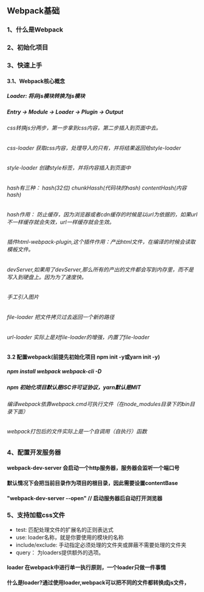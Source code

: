 <!--
 * @Description: This is Webpack Basic.
 * @Author: dailinbo
 * @Date: 2019-12-07 09:14:49
 * @LastEditors: dailinbo
 * @LastEditTime: 2019-12-16 14:29:35
 -->
## Webpack基础
### 1、什么是Webpack

### 2、初始化项目

### 3、快速上手

#### 3.1、Webpack核心概念
##### Loader: 将非js模块转换为js模块
##### Entry -> Module -> Loader -> Plugin -> Output
###### css转换js分两步，第一步拿到css内容，第二步插入到页面中去。
###### css-loader  获取css内容，处理导入的只有，并将结果返回给style-loader
###### style-loader 创建style标签，并将内容插入到页面中
###### hash有三种： hash(32位)  chunkHassh(代码块的hash)  contentHash(内容hash)
###### hash作用： 防止缓存，因为浏览器或者cdn缓存的时候是以url为依据的，如果url不一样缓存就会失效，url一样缓存就会生效。
###### 插件html-webpack-plugin,这个插件作用：产出html文件，在编译的时候会读取模板文件。

###### devServer,如果用了devServer,那么所有的产出的文件都会写到内存里，而不是写入到硬盘上。因为为了速度快。

###### 手工引入图片

###### file-loader  把文件拷贝过去返回一个新的路径
###### url-loader 实际上是对file-loader的增强，内置了file-loader

#### 3.2 配置webpack(前提先初始化项目 npm init -y或yarn init -y)
##### npm install webpack webpack-cli -D
##### npm 初始化项目默认是ISC许可证协议，yarn默认是MIT
###### 编译webpack依靠webpack.cmd可执行文件（在node_modules目录下的bin目录下面）
###### webpack打包后的文件实际上是一个自调用（自执行）函数
### 4、配置开发服务器
#### webpack-dev-server 会启动一个http服务器，服务器会监听一个端口号
#### 默认情况下会把当前目录作为项目的根目录，因此需要设置contentBase
#### "webpack-dev-server --open" // 启动服务器后自动打开浏览器

### 5、支持加载css文件
 * test: 匹配处理文件的扩展名的正则表达式
 * use: loader名称，就是你要使用的模块的名称
 * include/exclude: 手动指定必须处理的文件夹或屏蔽不需要处理的文件夹
 * query： 为loaders提供额外的选项。
#### loader 在webpack中进行单一执行原则，一个loader只做一件事情
#### 什么是loader?通过使用loader,webpack可以把不同的文件都转换成js文件，